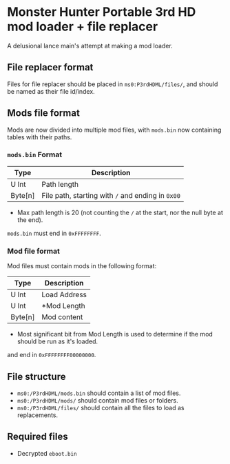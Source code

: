 # Monster Hunter Portable 3rd HD mod loader + file replacer

A delusional lance main's attempt at making a mod loader.

## File replacer format

Files for file replacer should be placed in `ms0:P3rdHDML/files/`, and should be named as their file id/index.

## Mods file format

Mods are now divided into multiple mod files, with `mods.bin` now containing tables with their paths.

### `mods.bin` Format

| Type    | Description                                       |
| ------- | ------------------------------------------------- |
| U Int   | Path length                                       |
| Byte[n] | File path, starting with `/` and ending in `0x00` |

* Max path length is 20 (not counting the `/` at the start, nor the null byte at the end).

`mods.bin` must end in `0xFFFFFFFF`.

### Mod file format

Mod files must contain mods in the following format:

| Type    | Description   |
| ------- | ------------- |
| U Int   | Load Address  |
| U Int   | *Mod Length   |
| Byte[n] | Mod content   |

* Most significant bit from Mod Length is used to determine if the mod should be run as it's loaded.

and end in `0xFFFFFFFF00000000`.

## File structure

 - `ms0:/P3rdHDML/mods.bin` should contain a list of mod files.
 - `ms0:/P3rdHDML/mods/` should contain mod files or folders.
 - `ms0:/P3rdHDML/files/` should contain all the files to load as replacements.

## Required files

- Decrypted `eboot.bin`

